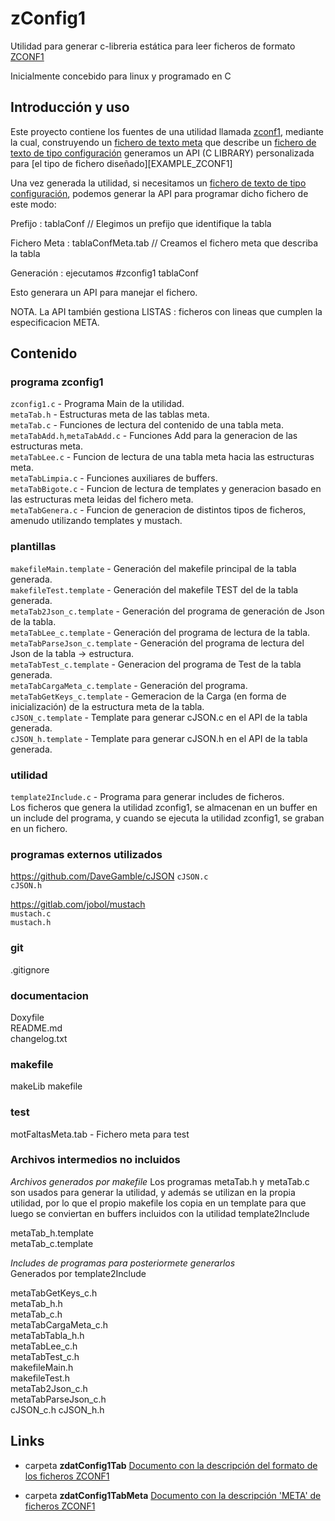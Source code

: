 # zConfig1
Utilidad para generar c-libreria estática para leer ficheros de formato [ZCONF1][TAB_ZCONF1]

Inicialmente concebido para linux y programado en C

## Introducción y uso
Este proyecto contiene los fuentes de una utilidad llamada [zconf1][ZCONF1], mediante la cual, construyendo un [fichero de texto meta][META_ZCONF1] que describe un [fichero de texto de tipo configuración][TAB_ZCONF1] generamos un API (C LIBRARY) personalizada para [el tipo de fichero diseñado][EXAMPLE_ZCONF1] 

Una vez generada la utilidad, si necesitamos un [fichero de texto de tipo configuración][TAB_ZCONF1], podemos generar la API para programar dicho fichero de este modo:

Prefijo : tablaConf // Elegimos un prefijo que identifique la tabla

Fichero Meta : tablaConfMeta.tab // Creamos el fichero meta que describa la tabla

Generación : ejecutamos #zconfig1 tablaConf

Esto generara un API para manejar el fichero.

NOTA. La API también gestiona LISTAS : ficheros con lineas que cumplen la especificacion META.

## Contenido

### programa zconfig1
`zconfig1.c`    - Programa Main de la utilidad.  
`metaTab.h`	    - Estructuras meta de las tablas meta.  
`metaTab.c`	    - Funciones de lectura del contenido de una tabla meta.  
`metaTabAdd.h`,`metaTabAdd.c`  - Funciones Add para la generacion de las estructuras meta.  
`metaTabLee.c`	- Funcion de lectura de una tabla meta hacia las estructuras meta.  
`metaTabLimpia.c`	    - Funciones auxiliares de buffers.  
`metaTabBigote.c`	- Funcion de lectura de templates y generacion basado en las estructuras meta leidas del fichero meta.  
`metaTabGenera.c`	- Funcion de generacion de distintos tipos de ficheros, amenudo utilizando templates y mustach.  

### plantillas
`makefileMain.template`       - Generación del makefile principal de la tabla generada.  
`makefileTest.template`       - Generación del makefile TEST del  de la tabla generada.  
`metaTab2Json_c.template`	    - Generación del programa de generación de Json de la tabla.  
`metaTabLee_c.template`       - Generación del programa de lectura de la tabla.  
`metaTabParseJson_c.template` - Generación del programa de lectura del Json de la tabla -> estructura.  
`metaTabTest_c.template`	    - Generacion del programa de Test de la tabla generada.  
`metaTabCargaMeta_c.template` - Generación del programa.  
`metaTabGetKeys_c.template`   - Gemeracion de la Carga (en forma de inicialización) de la estructura meta de la tabla.  
`cJSON_c.template`            - Template para generar cJSON.c en el API de la tabla generada.  
`cJSON_h.template`	          - Template para generar cJSON.h en el API de la tabla generada.  
### utilidad
`template2Include.c`	- Programa para generar includes de ficheros.  
Los ficheros que genera la utilidad zconfig1, se almacenan en un buffer en un include del programa, y cuando se ejecuta la utilidad zconfig1, se graban en un fichero.


### programas externos utilizados
https://github.com/DaveGamble/cJSON
`cJSON.c`  
`cJSON.h`  

https://gitlab.com/jobol/mustach  
`mustach.c`	 
`mustach.h`	 

### git
.gitignore	

### documentacion
Doxyfile	
README.md	 
changelog.txt	 

### makefile
makeLib	
makefile	


### test
motFaltasMeta.tab  - Fichero meta para test  

### Archivos intermedios no incluidos

*Archivos generados por makefile*
Los programas metaTab.h y metaTab.c son usados para generar la utilidad, y además se utilizan en la propia utilidad, por lo que el propio makefile los copia en un template para que luego se conviertan en buffers incluidos con la utilidad template2Include

metaTab_h.template  
metaTab_c.template  



 *Includes de programas para posteriormete generarlos*  
 Generados por template2Include
 
 metaTabGetKeys_c.h  
 metaTab_h.h  
 metaTab_c.h  
 metaTabCargaMeta_c.h  
 metaTabTabla_h.h  
 metaTabLee_c.h  
 metaTabTest_c.h  
 makefileMain.h  
 makefileTest.h  
 metaTab2Json_c.h   
 metaTabParseJson_c.h  
 cJSON_c.h 
 cJSON_h.h




## Links
* carpeta **zdatConfig1Tab** 
[Documento con la descripción del formato de los ficheros ZCONF1][TAB_ZCONF1]

* carpeta **zdatConfig1TabMeta** 
[Documento con la descripción 'META' de ficheros ZCONF1][META_ZCONF1]



[TAB_ZCONF1]: ../zdatConfig1Tab/readme.md "Descripción del formato de ficheros ZCONF1"
[META_ZCONF1]: ../zdatConfig1TabMeta/readme.md "Descripción del formato de ficheros META_ZCONF1"
[ZCONF1]: README.md "Fuentes en C para la generación de programas de manejo de ficheros ZCONF1"
